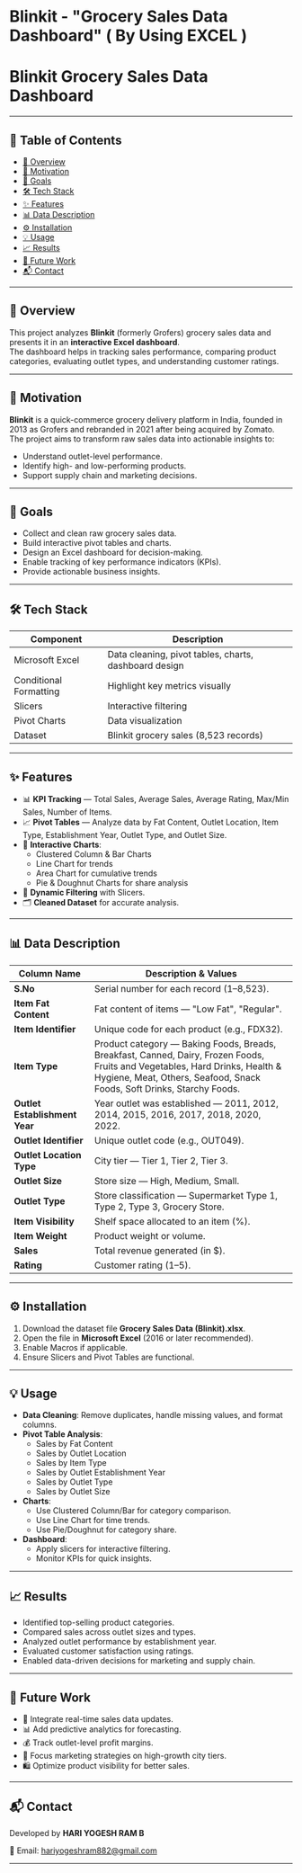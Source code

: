 # Blinkit - "Grocery Sales Data Dashboard" ( By Using EXCEL )

# Blinkit Grocery Sales Data Dashboard

---

## 🧠 Table of Contents

- [📌 Overview](#-overview)
- [🎯 Motivation](#-motivation)
- [🚀 Goals](#-goals)
- [🛠 Tech Stack](#-tech-stack)
- [✨ Features](#-features)
- [📊 Data Description](#-data-description)
- [⚙️ Installation](#️-installation)
- [💡 Usage](#-usage)
- [📈 Results](#-results)
- [🔮 Future Work](#-future-work)
- [📬 Contact](#-contact)

---

## 📌 Overview 

This project analyzes **Blinkit** (formerly Grofers) grocery sales data and presents it in an **interactive Excel dashboard**.  
The dashboard helps in tracking sales performance, comparing product categories, evaluating outlet types, and understanding customer ratings.

---

## 🎯 Motivation

**Blinkit** is a quick-commerce grocery delivery platform in India, founded in 2013 as Grofers and rebranded in 2021 after being acquired by Zomato.  
The project aims to transform raw sales data into actionable insights to:

- Understand outlet-level performance.
- Identify high- and low-performing products.
- Support supply chain and marketing decisions.

---

## 🚀 Goals

- Collect and clean raw grocery sales data.
- Build interactive pivot tables and charts.
- Design an Excel dashboard for decision-making.
- Enable tracking of key performance indicators (KPIs).
- Provide actionable business insights.

---

## 🛠 Tech Stack

| Component          | Description                                           |
|--------------------|-------------------------------------------------------|
| Microsoft Excel    | Data cleaning, pivot tables, charts, dashboard design |
| Conditional Formatting | Highlight key metrics visually                   |
| Slicers            | Interactive filtering                                |
| Pivot Charts       | Data visualization                                   |
| Dataset            | Blinkit grocery sales (8,523 records)                |

---

## ✨ Features

- 📊 **KPI Tracking** — Total Sales, Average Sales, Average Rating, Max/Min Sales, Number of Items.
- 📈 **Pivot Tables** — Analyze data by Fat Content, Outlet Location, Item Type, Establishment Year, Outlet Type, and Outlet Size.
- 🎨 **Interactive Charts**:
  - Clustered Column & Bar Charts
  - Line Chart for trends
  - Area Chart for cumulative trends
  - Pie & Doughnut Charts for share analysis
- 🧩 **Dynamic Filtering** with Slicers.
- 🗂 **Cleaned Dataset** for accurate analysis.

---

## 📊 Data Description

| Column Name                | Description & Values |
|----------------------------|----------------------|
| **S.No**                   | Serial number for each record (1–8,523). |
| **Item Fat Content**       | Fat content of items — "Low Fat", "Regular". |
| **Item Identifier**        | Unique code for each product (e.g., FDX32). |
| **Item Type**              | Product category — Baking Foods, Breads, Breakfast, Canned, Dairy, Frozen Foods, Fruits and Vegetables, Hard Drinks, Health & Hygiene, Meat, Others, Seafood, Snack Foods, Soft Drinks, Starchy Foods. |
| **Outlet Establishment Year** | Year outlet was established — 2011, 2012, 2014, 2015, 2016, 2017, 2018, 2020, 2022. |
| **Outlet Identifier**      | Unique outlet code (e.g., OUT049). |
| **Outlet Location Type**   | City tier — Tier 1, Tier 2, Tier 3. |
| **Outlet Size**            | Store size — High, Medium, Small. |
| **Outlet Type**            | Store classification — Supermarket Type 1, Type 2, Type 3, Grocery Store. |
| **Item Visibility**        | Shelf space allocated to an item (%). |
| **Item Weight**            | Product weight or volume. |
| **Sales**                  | Total revenue generated (in $). |
| **Rating**                 | Customer rating (1–5). |

---

## ⚙️ Installation

1. Download the dataset file **Grocery Sales Data (Blinkit).xlsx**.
2. Open the file in **Microsoft Excel** (2016 or later recommended).
3. Enable Macros if applicable.
4. Ensure Slicers and Pivot Tables are functional.

---

## 💡 Usage

- **Data Cleaning**: Remove duplicates, handle missing values, and format columns.
- **Pivot Table Analysis**:
  - Sales by Fat Content
  - Sales by Outlet Location
  - Sales by Item Type
  - Sales by Outlet Establishment Year
  - Sales by Outlet Type
  - Sales by Outlet Size
- **Charts**:
  - Use Clustered Column/Bar for category comparison.
  - Use Line Chart for time trends.
  - Use Pie/Doughnut for category share.
- **Dashboard**:
  - Apply slicers for interactive filtering.
  - Monitor KPIs for quick insights.

---

## 📈 Results

- Identified top-selling product categories.
- Compared sales across outlet sizes and types.
- Analyzed outlet performance by establishment year.
- Evaluated customer satisfaction using ratings.
- Enabled data-driven decisions for marketing and supply chain.

---

## 🔮 Future Work

- 🔄 Integrate real-time sales data updates.
- 📊 Add predictive analytics for forecasting.
- 💰 Track outlet-level profit margins.
- 🎯 Focus marketing strategies on high-growth city tiers.
- 🛍 Optimize product visibility for better sales.

---

## 📬 Contact

Developed by **HARI YOGESH RAM B**  

📧 Email: hariyogeshram882@gmail.com  

---




